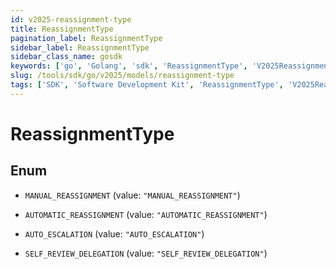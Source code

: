```yaml
---
id: v2025-reassignment-type
title: ReassignmentType
pagination_label: ReassignmentType
sidebar_label: ReassignmentType
sidebar_class_name: gosdk
keywords: ['go', 'Golang', 'sdk', 'ReassignmentType', 'V2025ReassignmentType'] 
slug: /tools/sdk/go/v2025/models/reassignment-type
tags: ['SDK', 'Software Development Kit', 'ReassignmentType', 'V2025ReassignmentType']
---
```


# ReassignmentType

## Enum


* `MANUAL_REASSIGNMENT` (value: `"MANUAL_REASSIGNMENT"`)

* `AUTOMATIC_REASSIGNMENT` (value: `"AUTOMATIC_REASSIGNMENT"`)

* `AUTO_ESCALATION` (value: `"AUTO_ESCALATION"`)

* `SELF_REVIEW_DELEGATION` (value: `"SELF_REVIEW_DELEGATION"`)



